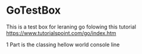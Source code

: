 # GoTestBox
This is a test box for leraning go folowing this tutorial
https://www.tutorialspoint.com/go/index.htm

1 Part is the classing hellow world console line 